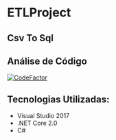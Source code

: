 # ETLProject

## Csv To Sql

## Análise de Código
[![CodeFactor](https://www.codefactor.io/repository/github/cpsilva/chamadofacil/badge)](https://www.codefactor.io/repository/github/cpsilva/chamadofacil)

## Tecnologias Utilizadas:

* Visual Studio 2017
* .NET Core 2.0
* C#
